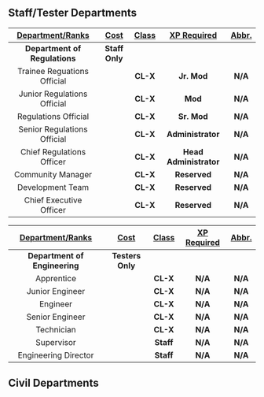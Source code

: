 ## Staff/Tester Departments

| **<ins>Department/Ranks</ins>** | **<ins>Cost</ins>** | **<ins>Class</ins>** | **<ins>XP Required</ins>** | **<ins>Abbr.</ins>** |
|:-------------------------------:|:-------------------:|:--------------------:|:--------------------------:|:--------------------:|
|  **Department of Regulations**  |    **Staff Only**   |                      |                            |                      |
|   Trainee Reguations Official   |                     |       **CL-X**       |         **Jr. Mod**        |        **N/A**       |
|   Junior Regulations Official   |                     |       **CL-X**       |           **Mod**          |        **N/A**       |
|       Regulations Official      |                     |       **CL-X**       |         **Sr. Mod**        |        **N/A**       |
|   Senior Regulations Official   |                     |       **CL-X**       |      **Administrator**     |        **N/A**       |
|    Chief Regulations Officer    |                     |       **CL-X**       |   **Head Administrator**   |        **N/A**       |
|        Community Manager        |                     |       **CL-X**       |        **Reserved**        |        **N/A**       |
|         Development Team        |                     |       **CL-X**       |        **Reserved**        |        **N/A**       |
|     Chief Executive Officer     |                     |       **CL-X**       |        **Reserved**        |        **N/A**       |

| **<ins>Department/Ranks</ins>** | **<ins>Cost</ins>** | **<ins>Class</ins>** | **<ins>XP Required</ins>** | **<ins>Abbr.</ins>** |
|:-------------------------------:|:-------------------:|:--------------------:|:--------------------------:|:--------------------:|
|  **Department of Engineering**  |   **Testers Only**  |                      |                            |                      |
|            Apprentice           |                     |       **CL-X**       |           **N/A**          |        **N/A**       |
|         Junior Engineer         |                     |       **CL-X**       |           **N/A**          |        **N/A**       |
|             Engineer            |                     |       **CL-X**       |           **N/A**          |        **N/A**       |
|         Senior Engineer         |                     |       **CL-X**       |           **N/A**          |        **N/A**       |
|            Technician           |                     |       **CL-X**       |           **N/A**          |        **N/A**       |
|            Supervisor           |                     |       **Staff**      |           **N/A**          |        **N/A**       |
|       Engineering Director      |                     |       **Staff**      |           **N/A**          |        **N/A**       |

## Civil Departments
